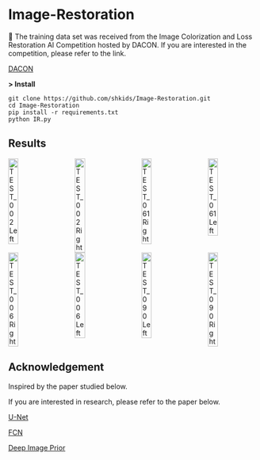 # Image-Restoration
:memo: The training data set was received from the Image Colorization and Loss Restoration AI Competition hosted by DACON. If you are interested in the competition, please refer to the link.

[DACON](https://dacon.io/competitions/official/236420/overview/description)

__> Install__
```
git clone https://github.com/shkids/Image-Restoration.git
cd Image-Restoration
pip install -r requirements.txt
python IR.py
```

## Results
<div style="display: flex; justify-content: space-between;">
    <img src="https://github.com/user-attachments/assets/1f39aaf9-d7b3-4c3c-8246-8e537b5aee61" alt="TEST_002 Left" style="width: 20%;">
    <img src="https://github.com/user-attachments/assets/e0eae7f2-4cda-4290-af5d-64cb2eed3d60" alt="TEST_002 Right" style="width: 20%;">
    <img src="https://github.com/user-attachments/assets/a3648255-29de-4355-9199-14abe96f3f3d" alt="TEST_061 Right" style="width: 20%;">
    <img src="https://github.com/user-attachments/assets/e148a3d2-e059-4e3e-a2a1-cd6f71064156" alt="TEST_061 Left" style="width: 20%;">
    
</div>
<div style="display: flex; justify-content: space-between;">
    <img src="https://github.com/user-attachments/assets/13126ef3-5720-4f65-b141-e75834d08aa9" alt="TEST_006 Right" style="width: 20%; height: auto;">
    <img src="https://github.com/user-attachments/assets/269c80ad-62e7-42ef-a4e1-213f3f69054e" alt="TEST_006 Left" style="width: 20%; height: auto;">
    <img src="https://github.com/user-attachments/assets/b193acb1-74dd-4d78-a97d-0058d4a1edec" alt="TEST_090 Left" style="width: 20%;">
    <img src="https://github.com/user-attachments/assets/c3e1dac5-e389-4960-ad09-2ad459e6e92e" alt="TEST_090 Right" style="width: 20%;">
  
</div>






## Acknowledgement
Inspired by the paper studied below.

If you are interested in research, please refer to the paper below.

[U-Net](https://arxiv.org/pdf/1505.04597)

[FCN](https://arxiv.org/pdf/1411.4038)

[Deep Image Prior](https://arxiv.org/pdf/1711.10925)
